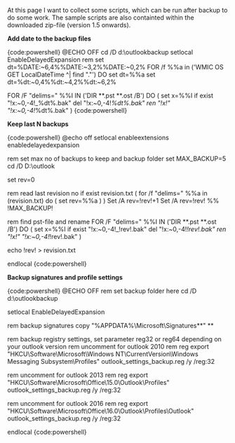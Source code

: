 At this page I want to collect some scripts, which can be run after backup to do some work.
The sample scripts are also containted within the downloaded zip-file (version 1.5 onwards).

**Add date to the backup files**

{code:powershell}
@ECHO OFF
cd /D d:\outlookbackup
setlocal EnableDelayedExpansion
rem set dt=%DATE:~6,4%%DATE:~3,2%%DATE:~0,2%
FOR /f %%a in ('WMIC OS GET LocalDateTime ^| find "."') DO set dt=%%a
set dt=%dt:~0,4%%dt:~4,2%%dt:~6,2%

FOR /F "delims=" %%I IN ('DIR **.pst **.ost /B') DO (
set x=%%I
if exist "!x:~0,-4!_%dt%.bak" del "!x:~0,-4!_%dt%.bak"
ren "!x!" "!x:~0,-4!_%dt%.bak"
) 
{code:powershell}

**Keep last N backups**

{code:powershell}
@echo off
setlocal enableextensions enabledelayedexpansion

rem set max no of backups to keep and backup folder
set MAX_BACKUP=5
cd /D D:\outlook


set rev=0

rem read last revision no
if exist revision.txt (
	for /f "delims=" %%a in (revision.txt) do (
		set rev=%%a
	)
)
Set /A rev=!rev!+1
Set /A rev=!rev! %% !MAX_BACKUP!

rem find pst-file and rename
FOR /F "delims=" %%I IN ('DIR **.pst **.ost /B') DO (
	set x=%%I
	if exist "!x:~0,-4!_!rev!.bak" del "!x:~0,-4!_!rev!.bak"
	ren "!x!" "!x:~0,-4!_!rev!.bak"
) 

echo !rev! > revision.txt

endlocal
{code:powershell}

**Backup signatures and profile settings**

{code:powershell}
@ECHO OFF
rem set backup folder here
cd /D d:\outlookbackup

setlocal EnableDelayedExpansion

rem backup signatures
copy "%APPDATA%\Microsoft\Signatures\**" **

rem backup registry settings, set parameter reg32 or reg64 depending on your outlook version
rem uncomment for outlook 2010
rem reg export "HKCU\Software\Microsoft\Windows NT\CurrentVersion\Windows Messaging Subsystem\Profiles" outlook_settings_backup.reg /y /reg:32

rem uncomment for outlook 2013
rem reg export "HKCU\Software\Microsoft\Office\15.0\Outlook\Profiles" outlook_settings_backup.reg /y /reg:32

rem uncomment for outlook 2016
rem reg export "HKCU\Software\Microsoft\Office\16.0\Outlook\Profiles\Outlook" outlook_settings_backup.reg /y /reg:32


endlocal
{code:powershell}